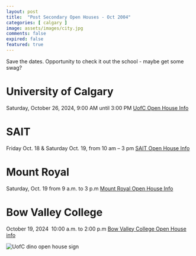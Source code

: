 ```yaml
---
layout: post
title:  "Post Secondary Open Houses - Oct 2004"
categories: [ calgary ]
image: assets/images/city.jpg
comments: false
expired: false
featured: true
---
```


Save the dates. Opportunity to check it out the school - maybe get some swag?

# University of Calgary
Saturday, October 26, 2024, 9:00 AM until 3:00 PM
[UofC Open House Info](https://www.ucalgary.ca/future-students/undergraduate/events/open-house)


# SAIT
Friday Oct. 18 & Saturday Oct. 19, from 10 am – 3 pm
[SAIT Open House Info](https://www.sait.ca/open-house)


# Mount Royal
Saturday, Oct. 19 from 9 a.m. to 3 p.m
[Mount Royal Open House Info](https://www.mtroyal.ca/Admission/OpenHouse/index.htm)


# Bow Valley College
October 19, 2024‍ ‍ 10:00 a.m. to 2:00 p.m
[Bow Valley College Open House info](https://choose.bowvalleycollege.ca/open-house)

![UofC dino open house sign](https://i.ytimg.com/vi/vDIbyYDbHKs/sddefault.jpg)